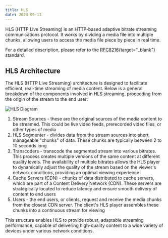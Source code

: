 ```yaml
---
title: HLS
date: 2023-06-13
---
```


HLS (HTTP Live Streaming) is an HTTP-based adaptive bitrate streaming communications protocol. It works by dividing a media file into multiple chunks, allowing users to access the media file piece by piece in real time.

For a detailed description, please refer to the [RFC8216](https://www.rfc-editor.org/rfc/rfc8216){target="_blank"} standard.

## HLS Architecture

The HLS (HTTP Live Streaming) architecture is designed to facilitate efficient, real-time streaming of media content. Below is a general breakdown of the components involved in HLS streaming, proceeding from the origin of the stream to the end user:

![HLS Diagram](https://cdn.cesbo.com/help/astra/delivery/http-hls/hls-segmenter/diagram.svg)

1. Stream Sources - these are the original sources of the media content to be streamed. This could be live video feeds, prerecorded video files, or other types of media
2. HLS Segmenter - divides data from the stream sources into short, manageable "chunks" of data. These chunks are typically between 2 to 10 seconds long
3. Transcoders - transcode the segmented stream into various bitrates. This process creates multiple versions of the same content at different quality levels. The availability of multiple bitrates allows the HLS player to dynamically adjust the quality of the stream based on the viewer's network conditions, providing an optimal viewing experience
4. Cache Servers (CDN) - chunks of data distributed to cache servers, which are part of a Content Delivery Network (CDN). These servers are strategically located to reduce latency and ensure smooth delivery of content to end users
5. Users - the end users, or clients, request and receive the media chunks from the closest CDN server. The client's HLS player assembles these chunks into a continuous stream for viewing

This structure enables HLS to provide robust, adaptable streaming performance, capable of delivering high-quality content to a wide variety of devices under various network conditions.
